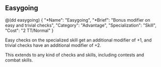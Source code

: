 ## Easygoing

@(dd easygoing)
{ 
  "*Name": "Easygoing",
  "*Brief": "Bonus modifier on easy and trivial checks",
  "Category": "Advantage",
  "Specialization": "Skill", 
  "Cost": "2 TT/Normal"
}

Easy checks on the specialized skill get an additional modifier 
of +1, and trivial checks have an additional modifier of +2.

This extends to any kind of checks and skills, including
contests and combat skills.
